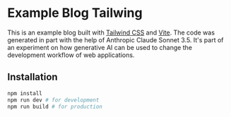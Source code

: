 # Example Blog Tailwing

This is an example blog built with [Tailwind CSS](https://tailwindcss.com/) and [Vite](https://vitejs.dev/).
The code was generated in part with the help of Anthropic Claude Sonnet 3.5. It's part of an experiment on how generative AI can be used to change the development workflow of web applications.

## Installation

```bash
npm install
npm run dev # for development
npm run build # for production
```
